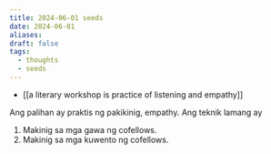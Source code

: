 ```yaml
---
title: 2024-06-01 seeds
date: 2024-06-01
aliases: 
draft: false
tags:
  - thoughts
  - seeds
---
```

- [[a literary workshop is practice of listening and empathy]]

Ang palihan ay praktis ng pakikinig, empathy. Ang teknik lamang ay
1. Makinig sa mga gawa ng cofellows.
2. Makinig sa mga kuwento ng cofellows.